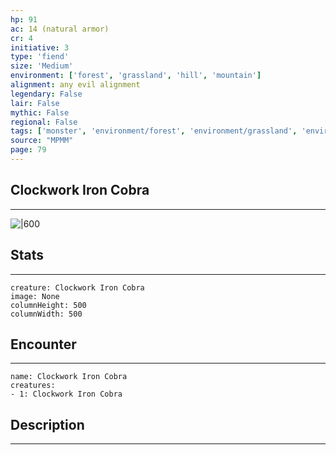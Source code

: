 ```yaml
---
hp: 91
ac: 14 (natural armor)
cr: 4
initiative: 3
type: 'fiend'    
size: 'Medium'
environment: ['forest', 'grassland', 'hill', 'mountain']
alignment: any evil alignment
legendary: False
lair: False
mythic: False
regional: False
tags: ['monster', 'environment/forest', 'environment/grassland', 'environment/hill', 'environment/mountain']
source: "MPMM"
page: 79
---
```


## Clockwork Iron Cobra
---

![|600](D:/Program%20Files/5e.tools/img/bestiary/MPMM/Clockwork%20Iron%20Cobra.webp)

## Stats
---

```statblock
creature: Clockwork Iron Cobra
image: None
columnHeight: 500
columnWidth: 500
```

## Encounter
---

```encounter-table
name: Clockwork Iron Cobra
creatures:
- 1: Clockwork Iron Cobra
```

## Description
---




